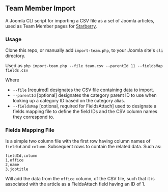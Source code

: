 ## Team Member Import

A Joomla CLI script for importing a CSV file as a set of Joomla articles, used as Team Member pages for [Starberry](http://starberry.tv/).

### Usage

Clone this repo, or manually add `import-team.php`, to your Joomla site's `cli` directory.

Used as `php import-team.php --file team.csv --parentId 11 --fieldsMap fields.csv`

Where
 
 * `--file` [required] designates the CSV file containing data to import.
 * `--parentId` [optional] designates the category parent ID to use when looking up a category ID based on the category alias.
 * `--fieldsMap` [optional, required for FieldsAttach] used to designate a fields mapping file to define the field IDs and the CSV column names they correspond to.
 
### Fields Mapping File
Is a simple two column file with the first row having column names of `fieldid` and `column`. Subsequent rows to contain the related data. Such as:
 
    fieldId,column
    1,office
    2,name
    3,jobtitle
    
Will add the data from the `office` column, of the CSV file, such that it is associated with the article as a FieldsAttach field having an ID of 1. 